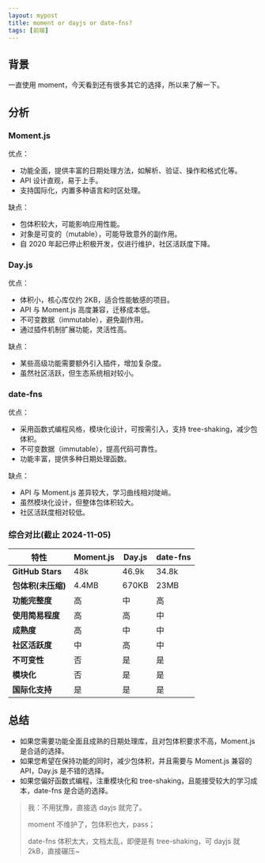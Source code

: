 ```yaml
---
layout: mypost
title: moment or dayjs or date-fns?
tags: [前端]
---
```


## 背景

一直使用 moment，今天看到还有很多其它的选择，所以来了解一下。

## 分析

### Moment.js

优点：

- 功能全面，提供丰富的日期处理方法，如解析、验证、操作和格式化等。
- API 设计直观，易于上手。
- 支持国际化，内置多种语言和时区处理。

缺点：

- 包体积较大，可能影响应用性能。
- 对象是可变的（mutable），可能导致意外的副作用。
- 自 2020 年起已停止积极开发，仅进行维护，社区活跃度下降。

### Day.js

优点：

- 体积小，核心库仅约 2KB，适合性能敏感的项目。
- API 与 Moment.js 高度兼容，迁移成本低。
- 不可变数据（immutable），避免副作用。
- 通过插件机制扩展功能，灵活性高。

缺点：

- 某些高级功能需要额外引入插件，增加复杂度。
- 虽然社区活跃，但生态系统相对较小。

### date-fns

优点：

- 采用函数式编程风格，模块化设计，可按需引入，支持 tree-shaking，减少包体积。
- 不可变数据（immutable），提高代码可靠性。
- 功能丰富，提供多种日期处理函数。

缺点：

- API 与 Moment.js 差异较大，学习曲线相对陡峭。
- 虽然模块化设计，但整体包体积较大。
- 社区活跃度相对较低。

### 综合对比(截止 2024-11-05)

| 特性               | Moment.js | Day.js | date-fns |
| ------------------ | --------- | ------ | -------- |
| **GitHub Stars**   | 48k       | 46.9k  | 34.8k    |
| **包体积(未压缩)** | 4.4MB     | 670KB  | 23MB     |
| **功能完整度**     | 高        | 中     | 高       |
| **使用简易程度**   | 高        | 高     | 中       |
| **成熟度**         | 高        | 中     | 中       |
| **社区活跃度**     | 中        | 高     | 中       |
| **不可变性**       | 否        | 是     | 是       |
| **模块化**         | 否        | 是     | 是       |
| **国际化支持**     | 是        | 是     | 是       |

## 总结

- 如果您需要功能全面且成熟的日期处理库，且对包体积要求不高，Moment.js 是合适的选择。
- 如果您希望在保持功能的同时，减少包体积，并且需要与 Moment.js 兼容的 API，Day.js 是不错的选择。
- 如果您偏好函数式编程，注重模块化和 tree-shaking，且能接受较大的学习成本，date-fns 是合适的选择。

> 我：不用犹豫，直接选 dayjs 就完了。
>
> moment 不维护了，包体积也大，pass；
>
> date-fns 体积太大，文档太乱，即便是有 tree-shaking，可 dayjs 就 2kB，直接碾压~
